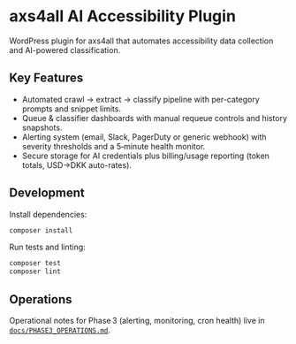 # axs4all AI Accessibility Plugin

WordPress plugin for axs4all that automates accessibility data collection and AI-powered classification.

## Key Features
- Automated crawl → extract → classify pipeline with per-category prompts and snippet limits.
- Queue & classifier dashboards with manual requeue controls and history snapshots.
- Alerting system (email, Slack, PagerDuty or generic webhook) with severity thresholds and a 5‑minute health monitor.
- Secure storage for AI credentials plus billing/usage reporting (token totals, USD→DKK auto-rates).

## Development
Install dependencies:

```bash
composer install
```

Run tests and linting:

```bash
composer test
composer lint
```

## Operations
Operational notes for Phase 3 (alerting, monitoring, cron health) live in [`docs/PHASE3_OPERATIONS.md`](docs/PHASE3_OPERATIONS.md).
